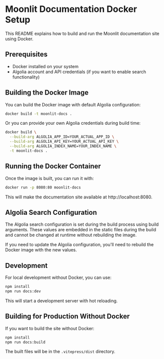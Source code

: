 # Moonlit Documentation Docker Setup

This README explains how to build and run the Moonlit documentation site using Docker.

## Prerequisites

- Docker installed on your system
- Algolia account and API credentials (if you want to enable search functionality)

## Building the Docker Image

You can build the Docker image with default Algolia configuration:

```bash
docker build -t moonlit-docs .
```

Or you can provide your own Algolia credentials during build time:

```bash
docker build \
  --build-arg ALGOLIA_APP_ID=YOUR_ACTUAL_APP_ID \
  --build-arg ALGOLIA_API_KEY=YOUR_ACTUAL_API_KEY \
  --build-arg ALGOLIA_INDEX_NAME=YOUR_INDEX_NAME \
  -t moonlit-docs .
```

## Running the Docker Container

Once the image is built, you can run it with:

```bash
docker run -p 8080:80 moonlit-docs
```

This will make the documentation site available at http://localhost:8080.

## Algolia Search Configuration

The Algolia search configuration is set during the build process using build arguments. These values are embedded in the static files during the build and cannot be changed at runtime without rebuilding the image.

If you need to update the Algolia configuration, you'll need to rebuild the Docker image with the new values.

## Development

For local development without Docker, you can use:

```bash
npm install
npm run docs:dev
```

This will start a development server with hot reloading.

## Building for Production Without Docker

If you want to build the site without Docker:

```bash
npm install
npm run docs:build
```

The built files will be in the `.vitepress/dist` directory.